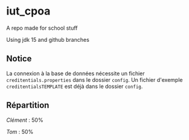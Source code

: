 # iut_cpoa
A repo made for school stuff

Using jdk 15 and github branches

## Notice

La connexion à la base de données nécessite un fichier `creditentials.properties` dans le dossier `config`. Un fichier d'exemple `creditentialsTEMPLATE` est déjà dans le dossier `config`.

## Répartition

_Clément_ : 50%

_Tom_ : 50%
